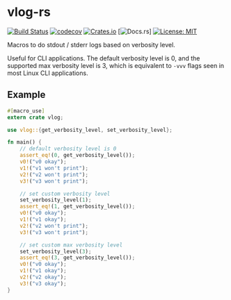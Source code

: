 # vlog-rs

[![Build Status](https://travis-ci.org/guangie88/vlog-rs.svg?branch=master)](https://travis-ci.org/guangie88/vlog-rs)
[![codecov](https://codecov.io/gh/guangie88/vlog-rs/branch/master/graph/badge.svg)](https://codecov.io/gh/guangie88/vlog-rs)
[![Crates.io](https://img.shields.io/crates/v/vlog.svg)](https://crates.io/crates/vlog)
[![Docs.rs](https://docs.rs/vlog/badge.svg)]
[![License: MIT](https://img.shields.io/badge/License-MIT-yellow.svg)](https://opensource.org/licenses/MIT)

Macros to do stdout / stderr logs based on verbosity level.

Useful for CLI applications. The default verbosity level is 0, and the supported
max verbosity level is 3, which is equivalent to `-vvv` flags seen in most Linux
CLI applications.

## Example

```rust
#[macro_use]
extern crate vlog;

use vlog::{get_verbosity_level, set_verbosity_level};

fn main() {
    // default verbosity level is 0
    assert_eq!(0, get_verbosity_level());
    v0!("v0 okay");
    v1!("v1 won't print");
    v2!("v2 won't print");
    v3!("v3 won't print");

    // set custom verbosity level
    set_verbosity_level(1);
    assert_eq!(1, get_verbosity_level());
    v0!("v0 okay");
    v1!("v1 okay");
    v2!("v2 won't print");
    v3!("v3 won't print");

    // set custom max verbosity level
    set_verbosity_level(3);
    assert_eq!(3, get_verbosity_level());
    v0!("v0 okay");
    v1!("v1 okay");
    v2!("v2 okay");
    v3!("v3 okay");
}
```
